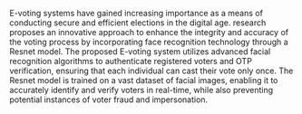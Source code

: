 E-voting systems have gained increasing importance as a means of conducting secure and efficient elections in the digital age. 
research proposes an innovative approach to enhance the integrity and accuracy of the voting process by incorporating face recognition technology through a Resnet model.
The proposed E-voting system utilizes advanced facial recognition algorithms to authenticate registered voters and OTP verification, ensuring that each individual can cast their vote only once. 
The Resnet model is trained on a vast dataset of facial images, enabling it to accurately identify and verify voters in real-time, while also preventing potential instances of voter fraud and impersonation. 

